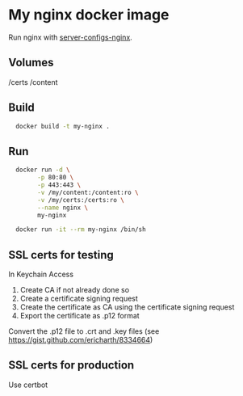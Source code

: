 # My nginx docker image

Run nginx with [server-configs-nginx](https://github.com/h5bp/server-configs-nginx).

## Volumes

/certs
/content

## Build

```sh
  docker build -t my-nginx .
```

## Run

```sh
  docker run -d \
        -p 80:80 \
        -p 443:443 \
        -v /my/content:/content:ro \
        -v /my/certs:/certs:ro \
        --name nginx \
        my-nginx
```

```sh
  docker run -it --rm my-nginx /bin/sh
```

## SSL certs for testing

In Keychain Access
1. Create CA if not already done so
2. Create a certificate signing request
3. Create the certificate as CA using the certificate signing request
4. Export the certificate as .p12 format

Convert the .p12 file to .crt and .key files (see https://gist.github.com/ericharth/8334664)

## SSL certs for production

Use certbot
